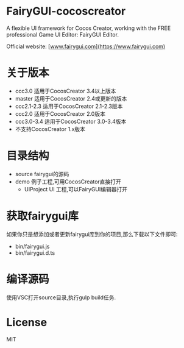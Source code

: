 # FairyGUI-cocoscreator

A flexible UI framework for Cocos Creator, working with the FREE professional Game UI Editor: FairyGUI Editor.

Official website: [www.fairygui.com](https://www.fairygui.com)

# 关于版本
* ccc3.0 适用于CocosCreator 3.4以上版本
* master 适用于CocosCreator 2.4或更新的版本
* ccc2.1-2.3 适用于CocosCreator 2.1-2.3版本
* ccc2.0 适用于CocosCreator 2.0版本
* ccc3.0-3.4 适用于CocosCreator 3.0-3.4版本
* 不支持CocosCreator 1.x版本

# 目录结构
* source fairygui的源码
* demo 例子工程,可用CocosCreator直接打开
  * UIProject UI 工程,可以FairyGUI编辑器打开

# 获取fairygui库
如果你只是想添加或者更新fairygui库到你的项目,那么下载以下文件即可:
* bin/fairygui.js
* bin/fairygui.d.ts

# 编译源码
使用VSC打开source目录,执行gulp build任务.

# License
MIT
